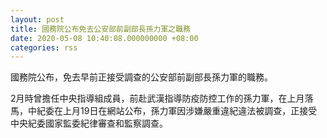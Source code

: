 ```yaml
---
layout: post
title: 國務院公布免去公安部前副部長孫力軍之職務
date: 2020-05-08 10:40:08.000000000 +08:00
categories: rss
---
```


國務院公布，免去早前正接受調查的公安部前副部長孫力軍的職務。

2月時曾擔任中央指導組成員，前赴武漢指導防疫防控工作的孫力軍，在上月落馬，中紀委在上月19日在網站公布，孫力軍因涉嫌嚴重違紀違法被調查，正接受中央紀委國家監委紀律審查和監察調查。
